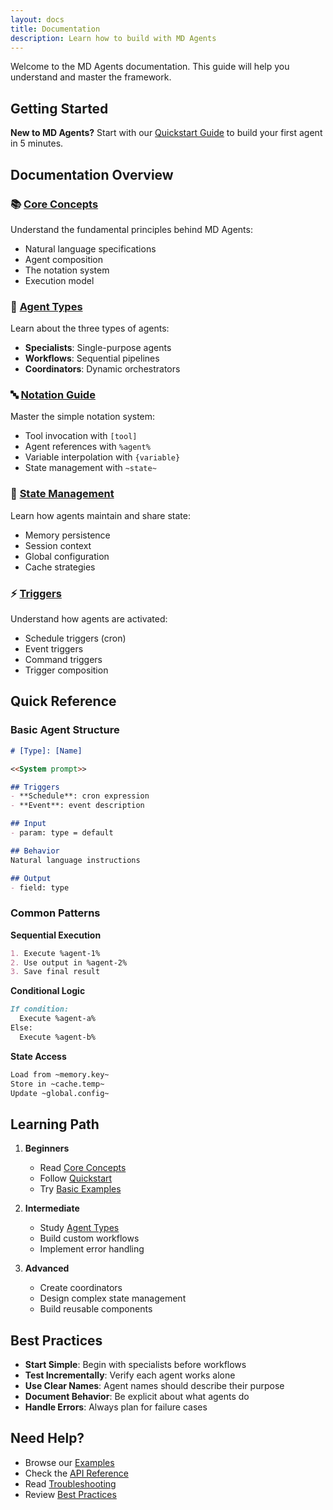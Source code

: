 ```yaml
---
layout: docs
title: Documentation
description: Learn how to build with MD Agents
---
```


Welcome to the MD Agents documentation. This guide will help you understand and master the framework.

## Getting Started

<div class="alert alert-info">
<strong>New to MD Agents?</strong> Start with our <a href="/quickstart/">Quickstart Guide</a> to build your first agent in 5 minutes.
</div>

## Documentation Overview

### 📚 [Core Concepts](/docs/concepts/)
Understand the fundamental principles behind MD Agents:
- Natural language specifications
- Agent composition
- The notation system
- Execution model

### 🎯 [Agent Types](/docs/agent-types/)
Learn about the three types of agents:
- **Specialists**: Single-purpose agents
- **Workflows**: Sequential pipelines
- **Coordinators**: Dynamic orchestrators

### 🔤 [Notation Guide](/docs/notation/)
Master the simple notation system:
- Tool invocation with `[tool]`
- Agent references with `%agent%`
- Variable interpolation with `{variable}`
- State management with `~state~`

### 💾 [State Management](/docs/state/)
Learn how agents maintain and share state:
- Memory persistence
- Session context
- Global configuration
- Cache strategies

### ⚡ [Triggers](/docs/triggers/)
Understand how agents are activated:
- Schedule triggers (cron)
- Event triggers
- Command triggers
- Trigger composition

## Quick Reference

### Basic Agent Structure

```markdown
# [Type]: [Name]

<<System prompt>>

## Triggers
- **Schedule**: cron expression
- **Event**: event description

## Input
- param: type = default

## Behavior
Natural language instructions

## Output
- field: type
```

### Common Patterns

**Sequential Execution**
```markdown
1. Execute %agent-1%
2. Use output in %agent-2%
3. Save final result
```

**Conditional Logic**
```markdown
If condition:
  Execute %agent-a%
Else:
  Execute %agent-b%
```

**State Access**
```markdown
Load from ~memory.key~
Store in ~cache.temp~
Update ~global.config~
```

## Learning Path

1. **Beginners**
   - Read [Core Concepts](/docs/concepts/)
   - Follow [Quickstart](/quickstart/)
   - Try [Basic Examples](/examples/basic/)

2. **Intermediate**
   - Study [Agent Types](/docs/agent-types/)
   - Build custom workflows
   - Implement error handling

3. **Advanced**
   - Create coordinators
   - Design complex state management
   - Build reusable components

## Best Practices

- **Start Simple**: Begin with specialists before workflows
- **Test Incrementally**: Verify each agent works alone
- **Use Clear Names**: Agent names should describe their purpose
- **Document Behavior**: Be explicit about what agents do
- **Handle Errors**: Always plan for failure cases

## Need Help?

- Browse our [Examples](/examples/)
- Check the [API Reference](/api/)
- Read [Troubleshooting](/debugging/)
- Review [Best Practices](/best-practices/)